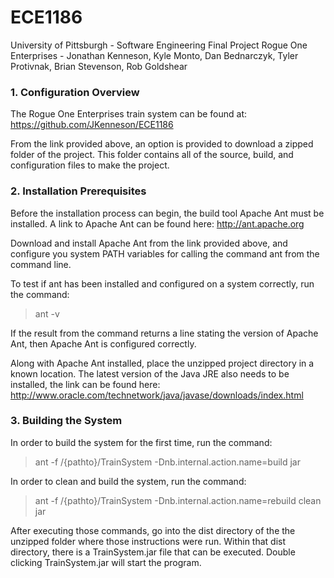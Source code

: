 # ECE1186
University of Pittsburgh - Software Engineering Final Project
Rogue One Enterprises - Jonathan Kenneson, Kyle Monto, Dan Bednarczyk, Tyler Protivnak, Brian Stevenson, Rob Goldshear

### 1. Configuration Overview
The Rogue One Enterprises train system can be found at: 
https://github.com/JKenneson/ECE1186

From the link provided above, an option is provided to download a zipped folder of the project. This folder contains all of the source, build, and configuration files to make the project. 

### 2. Installation Prerequisites

Before the installation process can begin, the build tool Apache Ant must be installed. A link to Apache Ant can be found here: 
http://ant.apache.org

Download and install Apache Ant from the link provided above, and configure you system PATH variables for calling the command ant from the command line. 

To test if ant has been installed and configured on a system correctly, run the command:

> ant -v

If the result from the command returns a line stating the version of Apache Ant, then Apache Ant is configured correctly.

Along with Apache Ant installed, place the unzipped project directory in a known location.
The latest version of the Java JRE also needs to be installed, the link can be found here:
http://www.oracle.com/technetwork/java/javase/downloads/index.html

### 3. Building the System

In order to build the system for the first time, run the command:

> ant -f /{pathto}/TrainSystem -Dnb.internal.action.name=build jar

In order to clean and build the system, run the command:

> ant -f /{pathto}/TrainSystem -Dnb.internal.action.name=rebuild clean jar

After executing those commands, go into the dist directory of the the unzipped folder where those instructions were run. Within that dist directory, there is a TrainSystem.jar file that can be executed. Double clicking TrainSystem.jar will start the program.
